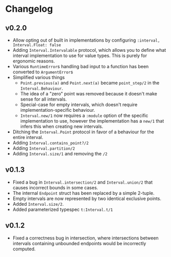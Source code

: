 # Changelog

## v0.2.0

- Allow opting out of built in implementations by configuring `:interval, Interval.Float: false`
- Adding `Interval.Intervalable` protocol, which allows you to define what interval implementation
  to use for value types. This is purely for ergonomic reasons.
- Various `RuntimeError`s handling bad input to a function has been converted to `ArgumentError`s
- Simplified various things
  - `Point.previous(a)` and `Point.next(a)` became `point_step/2` in the `Interval.Behaviour`.
  - The idea of a "zero" point was removed because it doesn't make sense for all intervals.
  - Special-case for empty intervals, which doesn't require implementation-specific behaviour.
  - `Interval.new/1` now requires a `:module` option of the specific implementation to use,
    however the implementation has a `new/1` that infers this when creating new intervals.
- Ditching the `Interval.Point` protocol in favor of a behaviour for the entire interval.
- Adding `Interval.contains_point?/2`
- Adding `Interval.partition/2`
- Adding `Interval.size/1` and removing the `/2`

## v0.1.3

- Fixed a bug in `Interval.intersection/2` and `Interval.union/2` that causes incorrect bounds
  in some cases.
- The internal `Endpoint` struct has been replaced by a simple 2-tuple.
- Empty intervals are now represented by two identical exclusive points. 
- Added `Interval.size/2`.
- Added parameterized typespec `t:Interval.t/1`

## v0.1.2

- Fixed a correctness bug in intersection, where intersections between
  intervals containing unbounded endpoints would be incorrectly computed.